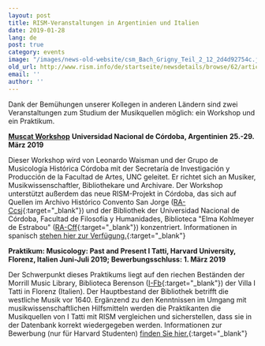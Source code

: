 ```yaml
---
layout: post
title: RISM-Veranstaltungen in Argentinien und Italien
date: 2019-01-28
lang: de
post: true
category: events
image: "/images/news-old-website/csm_Bach_Grigny_Teil_2_12_2d4d92754c.jpg"
old_url: http://www.rism.info/de/startseite/newsdetails/browse/62/article/64/upcoming-rism-events-in-argentina-and-italy.html
email: ''
author: ''
---
```



Dank der Bemühungen unserer Kollegen in anderen Ländern sind zwei Veranstaltungen zum Studium der Musikquellen möglich: ein Workshop und ein Praktikum.

[**Muscat Workshop**](/de/community/muscat.html#c3451 "Öffnet internen Link im aktuellen Fenster")
**Universidad Nacional de Córdoba, Argentinien**
**25.-29. März 2019**

Dieser Workshop wird von Leonardo Waisman und der Grupo de Musicología Histórica Córdoba mit der Secretaría de Investigación y Producción de la Facultad de Artes, UNC geleitet. Er richtet sich an Musiker, Musikwissenschaftler, Bibliothekare und Archivare. Der Workshop unterstützt außerdem das neue RISM-Projekt in Córdoba, das sich auf Quellen im Archivo Histórico Convento San Jorge ([RA-Ccsj](https://opac.rism.info/metaopac/perma.do?v=rism&q=-1%3d%22ks51001614%22){:target="_blank"}) und der Bibliothek der Universidad Nacional de Córdoba, Facultad de Filosofía y Humanidades, Biblioteca "Elma Kohlmeyer de Estrabou" ([RA-Cff](https://opac.rism.info/metaopac/perma.do?v=rism&q=-1%3d%22ks51000008%22){:target="_blank"}) konzentriert. Informationen in spanisch [stehen hier zur Verfügung.](http://artes.unc.edu.ar/primer-seminario-argentino-de-capacitacion-en-catalogacion-musical-con-muscat-rism/){:target="_blank"}


**Praktikum: Musicology: Past and Present
I Tatti, Harvard University, Florenz, Italien
Juni-Juli 2019; Bewerbungsschluss: 1. März 2019**

Der Schwerpunkt dieses Praktikums liegt auf den riechen Beständen der Morrill Music Library, Biblioteca Berenson ([I-Fb](https://opac.rism.info/metaopac/perma.do;jsessionid=6A8D39A7A923D2A7A28903E0DEF1BC98.touch01?v=rism&q=-1%3d%22ks30004727%22&Language=en){:target="_blank"}) der Villa I Tatti in Florenz (Italien). Der Hauptbestand der Bibliothek betrifft die westliche Musik vor 1640. Ergänzend zu den Kenntnissen im Umgang mit musikwissenschaftlichen Hilfsmitteln werden die Praktikanten die Musikquellen von I Tatti mit RISM vergleichen und sicherstellen, dass sie in der Datenbank korrekt wiedergegeben werden. Informationen zur Bewerbung (nur für Harvard Studenten) [finden Sie hier.](https://itatti.harvard.edu/internships){:target="_blank"}





<script type="text/javascript">var switchTo5x=true;</script><script type="text/javascript" src="http://w.sharethis.com/button/buttons.js"></script><script type="text/javascript">stLight.options({publisher: "9b601438-1ce1-49d8-bfd7-9cff5df54c17", doNotHash: false, doNotCopy: false, hashAddressBar: false});</script>